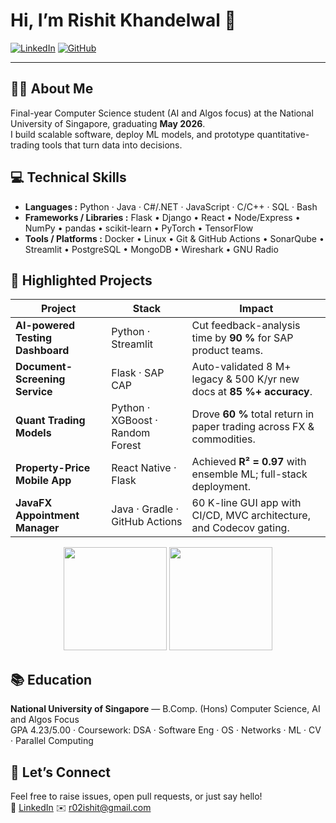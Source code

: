 # Hi, I’m Rishit Khandelwal 👋

[![LinkedIn](https://img.shields.io/badge/LinkedIn-rishitkh-blue?logo=linkedin)](https://www.linkedin.com/in/rishitkh/)
[![GitHub](https://img.shields.io/badge/GitHub-Rishit02-black?logo=github)](https://github.com/Rishit02)

---

## 👨‍🎓 About Me
Final-year Computer Science student (AI and Algos focus) at the National University of Singapore, graduating **May 2026**.  
I build scalable software, deploy ML models, and prototype quantitative-trading tools that turn data into decisions.

## 💻 Technical Skills
- **Languages :** Python · Java · C#/.NET · JavaScript · C/C++ · SQL · Bash  
- **Frameworks / Libraries :** Flask • Django • React • Node/Express • NumPy • pandas • scikit-learn • PyTorch • TensorFlow  
- **Tools / Platforms :** Docker • Linux • Git & GitHub Actions • SonarQube • Streamlit • PostgreSQL • MongoDB • Wireshark • GNU Radio

## 🚀 Highlighted Projects
| Project | Stack | Impact |
|---------|-------|--------|
| **AI-powered Testing Dashboard** | Python · Streamlit | Cut feedback-analysis time by **90 %** for SAP product teams. |
| **Document-Screening Service** | Flask · SAP CAP | Auto-validated 8 M+ legacy & 500 K/yr new docs at **85 %+ accuracy**. |
| **Quant Trading Models** | Python · XGBoost · Random Forest | Drove **60 %** total return in paper trading across FX & commodities. |
| **Property-Price Mobile App** | React Native · Flask | Achieved **R² = 0.97** with ensemble ML; full-stack deployment. |
| **JavaFX Appointment Manager** | Java · Gradle · GitHub Actions | 60 K-line GUI app with CI/CD, MVC architecture, and Codecov gating. |

<p align="center">
  <img src="https://github-readme-stats.vercel.app/api?username=Rishit02&show_icons=true&theme=default" height="165">
  <img src="https://github-readme-stats.vercel.app/api/top-langs/?username=Rishit02&layout=compact&hide=jupyter%20notebook" height="165">
</p>

## 📚 Education
**National University of Singapore** — B.Comp. (Hons) Computer Science, AI and Algos Focus  
GPA 4.23/5.00 · Coursework: DSA · Software Eng · OS · Networks · ML · CV · Parallel Computing

## 🤝 Let’s Connect
Feel free to raise issues, open pull requests, or just say hello!  
🔗 [LinkedIn](https://www.linkedin.com/in/rishitkh/)   ✉️ r02ishit@gmail.com

